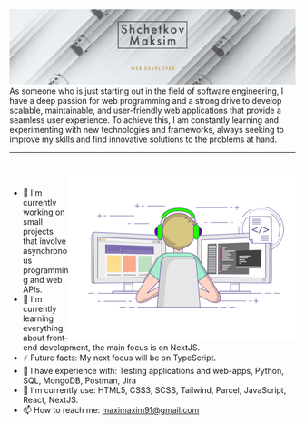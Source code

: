 <img src="./assets/cur_banner2.png">
<br>
As someone who is just starting out in the field of software engineering, I have a deep passion for web programming and a strong drive to develop scalable, maintainable, and user-friendly web applications that provide a seamless user experience. To achieve this, I am constantly learning and experimenting with new technologies and frameworks, always seeking to improve my skills and find innovative solutions to the problems at hand.
<hr height="5px">
<br>
<img align="right" alt="GIF" src="./assets/gif1.gif" width="400px"/>
<br>
<ul>
  <li>🔭 I'm currently working on small projects that involve asynchronous programming and web APIs.</li>
  <li>🌱 I'm currently learning everything about front-end development, the main focus is on NextJS.</li>
  <li>⚡ Future facts: My next focus will be on TypeScript.</li>
  <li>📖 I have experience with: Testing applications and web-apps, Python, SQL, MongoDB, Postman, Jira</li>
  <li>🚀 I'm currently use: HTML5, CSS3, SCSS, Tailwind, Parcel, JavaScript, React, NextJS.</li>
  <li>📫 How to reach me: <a href="mailto:maximaxim91@gmail.com">maximaxim91@gmail.com</a></li>
</ul>


